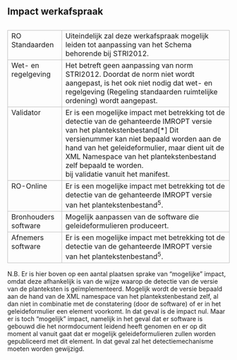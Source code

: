 ## Impact werkafspraak

<table style='width: 100%;'><caption></caption>
<colgroup><col id='col1' style='width: 24.388092613009924%;'
<col id='col2' style='width: 75.61190738699007%;'
</colgroup>
<tbody valign='top'><tr><td align='left' style='border-top: 0.5pt solid #BFBFBF; border-left: 0.5pt solid #BFBFBF; border-bottom: 0.5pt solid #BFBFBF; border-right: 0.5pt solid #BFBFBF; background-color: none;'>RO Standaarden

</td>
<td align='left' style='border-top: 0.5pt solid #BFBFBF; border-left: 0.5pt solid #BFBFBF; border-bottom: 0.5pt solid #BFBFBF; border-right: 0.5pt solid #BFBFBF; background-color: none;'>Uiteindelijk zal deze werkafspraak mogelijk leiden tot aanpassing van het Schema behorende bij STRI2012. 

</td>
</tr>
<tr><td align='left' style='border-top: 0.5pt solid #BFBFBF; border-left: 0.5pt solid #BFBFBF; border-bottom: 0.5pt solid #BFBFBF; border-right: 0.5pt solid #BFBFBF; background-color: none;'>Wet- en regelgeving

</td>
<td align='left' style='border-top: 0.5pt solid #BFBFBF; border-left: 0.5pt solid #BFBFBF; border-bottom: 0.5pt solid #BFBFBF; border-right: 0.5pt solid #BFBFBF; background-color: none;'>Het betreft geen aanpassing van norm STRI2012. Doordat de norm niet wordt aangepast, is het ook niet nodig dat wet- en regelgeving (Regeling standaarden ruimtelijke ordening) wordt aangepast. 

</td>
</tr>
<tr><td align='left' style='border-top: 0.5pt solid #BFBFBF; border-left: 0.5pt solid #BFBFBF; border-bottom: 0.5pt solid #BFBFBF; border-right: 0.5pt solid #BFBFBF; background-color: none;'>Validator

</td>
<td align='left' style='border-top: 0.5pt solid #BFBFBF; border-left: 0.5pt solid #BFBFBF; border-bottom: 0.5pt solid #BFBFBF; border-right: 0.5pt solid #BFBFBF; background-color: none;'>Er is een mogelijke impact met betrekking tot de detectie van de gehanteerde IMROPT versie van het plantekstenbestand<a name='_Ref352055971'></a><span class='noot'>[*]<span class='noottekst'> Dit versienummer kan niet bepaald worden aan de hand van het geleideformulier, maar dient uit de XML Namespace van het plantekstenbestand zelf bepaald te worden.<br/></span></span> bij validatie vanuit het manifest. 

</td>
</tr>
<tr><td align='left' style='border-top: 0.5pt solid #BFBFBF; border-left: 0.5pt solid #BFBFBF; border-bottom: 0.5pt solid #BFBFBF; border-right: 0.5pt solid #BFBFBF; background-color: none;'>RO-Online

</td>
<td align='left' style='border-top: 0.5pt solid #BFBFBF; border-left: 0.5pt solid #BFBFBF; border-bottom: 0.5pt solid #BFBFBF; border-right: 0.5pt solid #BFBFBF; background-color: none;'>Er is een mogelijke impact met betrekking tot de detectie van de gehanteerde IMROPT versie van het plantekstenbestand<sup></sup><sup></sup><sup></sup><sup></sup><sup>5</sup><sup></sup>.

</td>
</tr>
<tr><td align='left' style='border-top: 0.5pt solid #BFBFBF; border-left: 0.5pt solid #BFBFBF; border-bottom: 0.5pt solid #BFBFBF; border-right: 0.5pt solid #BFBFBF; background-color: none;'>Bronhouders software

</td>
<td align='left' style='border-top: 0.5pt solid #BFBFBF; border-left: 0.5pt solid #BFBFBF; border-bottom: 0.5pt solid #BFBFBF; border-right: 0.5pt solid #BFBFBF; background-color: none;'>Mogelijk aanpassen van de software die geleideformulieren produceert. 

</td>
</tr>
<tr><td align='left' style='border-top: 0.5pt solid #BFBFBF; border-left: 0.5pt solid #BFBFBF; border-bottom: 0.5pt solid #BFBFBF; border-right: 0.5pt solid #BFBFBF; background-color: none;'>Afnemers software

</td>
<td align='left' style='border-top: 0.5pt solid #BFBFBF; border-left: 0.5pt solid #BFBFBF; border-bottom: 0.5pt solid #BFBFBF; border-right: 0.5pt solid #BFBFBF; background-color: none;'>Er is een mogelijke impact met betrekking tot de detectie van de gehanteerde IMROPT versie van het plantekstenbestand<sup></sup><sup></sup><sup></sup><sup></sup><sup>5</sup><sup></sup>.

</td>
</tr>
</tbody>
</table>

N.B. Er is hier boven op een aantal plaatsen sprake van “mogelijke” impact, omdat deze afhankelijk is van de wijze waarop de detectie van de versie van de planteksten is geïmplementeerd. Mogelijk wordt de versie bepaald aan de hand van de XML namespace van het plantekstenbestand zelf, al dan niet in combinatie met de constatering (door de software) of er in het geleideformulier een element <PlanTeksten> voorkomt. In dat geval is de impact nul. Maar er is toch “mogelijk” impact, namelijk in het geval dat er software is gebouwd die het normdocument leidend heeft genomen en er op dit moment al vanuit gaat dat er mogelijk geleideformulieren zullen worden gepubliceerd met dit element. In dat geval zal het detectiemechanisme moeten worden gewijzigd. 


